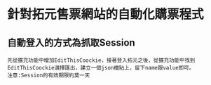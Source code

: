 # 針對拓元售票網站的自動化購票程式

## 自動登入的方式為抓取Session
    先從擴充功能中增加EditThisCoockie，接著登入拓元之後，從擴充功能中找到EditThisCoockie選擇匯出，建立一個json檔貼上，留下name跟value即可。
    注意:Session的有效期限約莫一天
